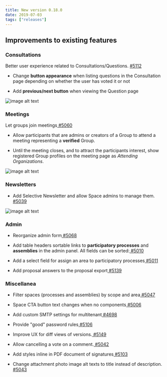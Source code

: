 ```yaml
---
title: New version 0.18.0
date: 2019-07-03
tags: ["releases"]
---
```


## Improvements to existing features

### **Consultations**

Better user experience related to Consultations/Questions. [#5112](https://github.com/decidim/decidim/pull/5112)

* Change **button appearance** when listing questions in the Consultation page depending on whether the user has voted it or not

* Add **previous/next button** when viewing the Question page

![image alt text](/uploads/release-0.18.0-image_0.png)

### **Meetings**

Let groups join meetings[ #5060](https://github.com/decidim/decidim/pull/5060)

* Allow participants that are admins or creators of a Group to attend a meeting representing a **verified** Group.

* Until the meeting closes, and to attract the participants interest, show registered Group profiles on the meeting page as *Attending Organizations*.

![image alt text](/uploads/release-0.18.0-image_1.gif)

### **Newsletters**

* Add Selective Newsletter and allow Space admins to manage them.[ #5039](https://github.com/decidim/decidim/pull/5039)

![image alt text](/uploads/release-0.18.0-image_2.png)

### **Admin**

* Reorganize admin form[ #5068](https://github.com/decidim/decidim/pull/5068)

* Add table headers sortable links to **participatory processes** and **assemblies** in the admin panel. All fields can be sorted:[ #5010](https://github.com/decidim/decidim/pull/5010)

* Add a select field for assign an area to participatory processes[ #5011](https://github.com/decidim/decidim/pull/5011)

* Add proposal answers to the proposal export[ #5139](https://github.com/decidim/decidim/pull/5139)

### **Miscellanea**

* Filter spaces (processes and assemblies) by scope and area[ #5047](https://github.com/decidim/decidim/pull/5047)

* Space CTA button text changes when no components[ #5006](https://github.com/decidim/decidim/pull/5006)

* Add custom SMTP settings for multitenant[ #4698](https://github.com/decidim/decidim/pull/4698)

* Provide "good" password rules[ #5106](https://github.com/decidim/decidim/pull/5106)

* Improve UX for diff views of versions.[ #5149](https://github.com/decidim/decidim/pull/5149)

* Allow cancelling a vote on a comment.[ #5042](https://github.com/decidim/decidim/pull/5042)

* Add styles inline in PDF document of signatures[ #5103](https://github.com/decidim/decidim/pull/5103)

* Change attachment photo image alt texts to title instead of description.[ #5043](https://github.com/decidim/decidim/pull/5043)
